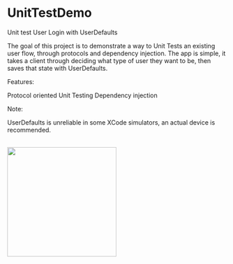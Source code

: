 # UnitTestDemo

Unit test User Login with UserDefaults

The goal of this project is to demonstrate a way to Unit Tests an existing user flow, through protocols and dependency injection. 
The app is simple, it takes a client through deciding what type of user they want to be, then saves that state with UserDefaults.

Features:

Protocol oriented Unit Testing
Dependency injection

Note:

UserDefaults is unreliable in some XCode simulators, an actual device is recommended.

<br>
<img src="https://user-images.githubusercontent.com/14178930/118821178-d638f300-b86b-11eb-8cf7-7cccc5e86ea5.png" width="250">
